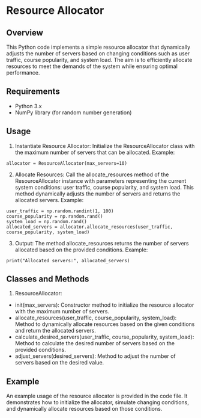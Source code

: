 # Resource Allocator
## Overview
This Python code implements a simple resource allocator that dynamically adjusts the number of servers based on changing conditions such as user traffic, course popularity, and system load. The aim is to efficiently allocate resources to meet the demands of the system while ensuring optimal performance.

## Requirements
- Python 3.x
- NumPy library (for random number generation)

## Usage
1. Instantiate Resource Allocator:
Initialize the ResourceAllocator class with the maximum number of servers that can be allocated.
Example:

```
allocator = ResourceAllocator(max_servers=10)
```

2. Allocate Resources:
Call the allocate_resources method of the ResourceAllocator instance with parameters representing the current system conditions: user traffic, course popularity, and system load. This method dynamically adjusts the number of servers and returns the allocated servers.
Example:

```
user_traffic = np.random.randint(1, 100)
course_popularity = np.random.rand()
system_load = np.random.rand()
allocated_servers = allocator.allocate_resources(user_traffic, course_popularity, system_load)
```

3. Output:
The method allocate_resources returns the number of servers allocated based on the provided conditions.
Example:

```
print("Allocated servers:", allocated_servers)
```

## Classes and Methods

1. ResourceAllocator:
- init(max_servers): Constructor method to initialize the resource allocator with the maximum number of servers.
- allocate_resources(user_traffic, course_popularity, system_load): Method to dynamically allocate resources based on the given conditions and return the allocated servers.
- calculate_desired_servers(user_traffic, course_popularity, system_load): Method to calculate the desired number of servers based on the provided conditions.
- adjust_servers(desired_servers): Method to adjust the number of servers based on the desired value.

## Example

An example usage of the resource allocator is provided in the code file. It demonstrates how to initialize the allocator, simulate changing conditions, and dynamically allocate resources based on those conditions.
